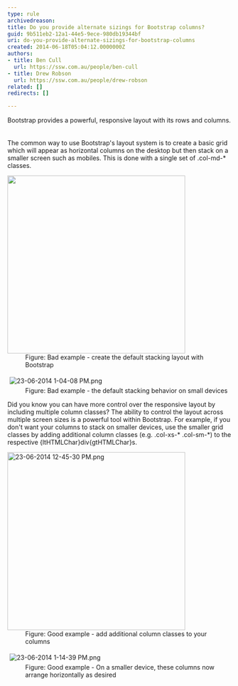 ```yaml
---
type: rule
archivedreason: 
title: Do you provide alternate sizings for Bootstrap columns?
guid: 9b511eb2-12a1-44e5-9ece-980db19344bf
uri: do-you-provide-alternate-sizings-for-bootstrap-columns
created: 2014-06-18T05:04:12.0000000Z
authors:
- title: Ben Cull
  url: https://ssw.com.au/people/ben-cull
- title: Drew Robson
  url: https://ssw.com.au/people/drew-robson
related: []
redirects: []

---
```



<span style="line-height&#58;20.799999237060547px;">​​​​​​Bootstrap provides a powerful, responsive layout with its rows and columns.</span>
<br><excerpt class='endintro'></excerpt><br>
<p>The common&#160;way to use Bootstrap's layout system&#160;is to create a basic grid which will appear as horizontal columns on the desktop but then stack on a smaller screen such as mobiles. This is done with a single set of .col-md-* classes.</p><dl class="badImage"><dt>
      <img src="/PublishingImages/23-06-2014%2012-47-33%20PM.png" alt="" style="width&#58;400px;" /> 
   </dt><dd>Figure&#58; Bad example -&#160;create the default stacking layout with Bootstrap</dd></dl><dl class="badImage"><dt>
      <img src="/PublishingImages/23-06-2014%201-04-08%20PM.png" alt="23-06-2014 1-04-08 PM.png" style="margin&#58;5px;" />
   </dt><dd>Figure&#58;​ Bad example - the default stacking behavior on small devices</dd></dl><p>Did you know you can have more control over the responsive layout by including multiple column classes? The ability to control the layout across multiple screen sizes is a powerful tool within Bootstrap. For example, if you don't want your columns to stack on smaller devices, use the smaller grid classes by adding additional column classes (e.g. .col-xs-* .col-sm-*) to the respective {ltHTMLChar}div{gtHTMLChar}s. </p><dl class="goodImage"><dt>
      <img src="/PublishingImages/23-06-2014%2012-45-30%20PM.png" alt="23-06-2014 12-45-30 PM.png" style="width&#58;400px;" />
   </dt><dd>Figure&#58; Good example -&#160;add additional column classes to your columns</dd></dl><dl class="goodImage"><dt>
      <img src="/PublishingImages/23-06-2014%201-14-39%20PM.png" alt="23-06-2014 1-14-39 PM.png" style="margin&#58;5px;" />
   </dt><dd>​Figure&#58; Good example - On a smaller device, these columns now arrange horizontally as desired</dd></dl>


